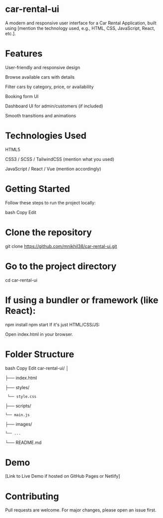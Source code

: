 # car-rental-ui
A modern and responsive user interface for a Car Rental Application, built using [mention the technology used, e.g., HTML, CSS, JavaScript, React, etc.].


 # Features
User-friendly and responsive design

Browse available cars with details

Filter cars by category, price, or availability

Booking form UI

Dashboard UI for admin/customers (if included)

Smooth transitions and animations

# Technologies Used
HTML5

CSS3 / SCSS / TailwindCSS (mention what you used)

JavaScript / React / Vue (mention accordingly)



# Getting Started
Follow these steps to run the project locally:

bash
Copy
Edit
# Clone the repository
git clone https://github.com/mnikhil38/car-rental-ui.git

# Go to the project directory
cd car-rental-ui

# If using a bundler or framework (like React):
npm install
npm start
If it's just HTML/CSS/JS:

Open index.html in your browser.

# Folder Structure
bash
Copy
Edit
car-rental-ui/
│

├── index.html

├── styles/

     └── style.css

├── scripts/

    └── main.js

├── images/

    └── ...

└── README.md

# Demo
[Link to Live Demo if hosted on GitHub Pages or Netlify]

# Contributing
Pull requests are welcome. For major changes, please open an issue first.

